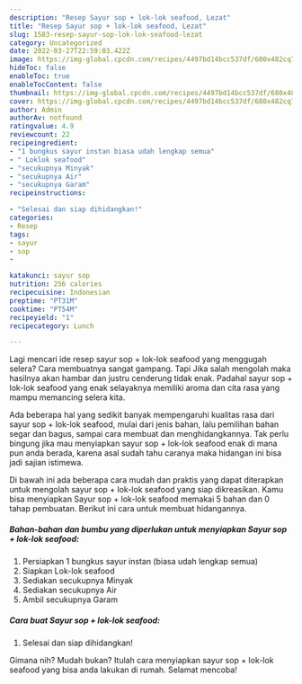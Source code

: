 ```yaml
---
description: "Resep Sayur sop + lok-lok seafood, Lezat"
title: "Resep Sayur sop + lok-lok seafood, Lezat"
slug: 1583-resep-sayur-sop-lok-lok-seafood-lezat
category: Uncategorized
date: 2022-03-27T22:59:03.422Z
image: https://img-global.cpcdn.com/recipes/4497bd14bcc537df/680x482cq70/sayur-sop-lok-lok-seafood-foto-resep-utama.jpg
hideToc: false
enableToc: true
enableTocContent: false
thumbnail: https://img-global.cpcdn.com/recipes/4497bd14bcc537df/680x482cq70/sayur-sop-lok-lok-seafood-foto-resep-utama.jpg
cover: https://img-global.cpcdn.com/recipes/4497bd14bcc537df/680x482cq70/sayur-sop-lok-lok-seafood-foto-resep-utama.jpg
author: Admin
authorAv: notfound
ratingvalue: 4.9
reviewcount: 22
recipeingredient:
- "1 bungkus sayur instan biasa udah lengkap semua"
- " Loklok seafood"
- "secukupnya Minyak"
- "secukupnya Air"
- "secukupnya Garam"
recipeinstructions:

- "Selesai dan siap dihidangkan!"
categories:
- Resep
tags:
- sayur
- sop
- 

katakunci: sayur sop  
nutrition: 256 calories
recipecuisine: Indonesian
preptime: "PT31M"
cooktime: "PT54M"
recipeyield: "1"
recipecategory: Lunch

---
```



Lagi mencari ide resep sayur sop + lok-lok seafood yang menggugah selera? Cara membuatnya sangat gampang. Tapi Jika salah mengolah maka hasilnya akan hambar dan justru cenderung tidak enak. Padahal sayur sop + lok-lok seafood yang enak selayaknya memiliki aroma dan cita rasa yang mampu memancing selera kita.


Ada beberapa hal yang sedikit banyak mempengaruhi kualitas rasa dari sayur sop + lok-lok seafood, mulai dari jenis bahan, lalu pemilihan bahan segar dan bagus, sampai cara membuat dan menghidangkannya. Tak perlu bingung jika mau menyiapkan sayur sop + lok-lok seafood enak di mana pun anda berada, karena asal sudah tahu caranya maka hidangan ini bisa jadi sajian istimewa.




Di bawah ini ada beberapa cara mudah dan praktis yang dapat diterapkan untuk mengolah sayur sop + lok-lok seafood yang siap dikreasikan. Kamu bisa menyiapkan Sayur sop + lok-lok seafood memakai 5 bahan dan 0 tahap pembuatan. Berikut ini cara untuk membuat hidangannya.

<!--inarticleads1-->

##### Bahan-bahan dan bumbu yang diperlukan untuk menyiapkan Sayur sop + lok-lok seafood:

1. Persiapkan 1 bungkus sayur instan (biasa udah lengkap semua)
1. Siapkan  Lok-lok seafood
1. Sediakan secukupnya Minyak
1. Sediakan secukupnya Air
1. Ambil secukupnya Garam




<!--inarticleads2-->

##### Cara buat Sayur sop + lok-lok seafood:


1. Selesai dan siap dihidangkan!



Gimana nih? Mudah bukan? Itulah cara menyiapkan sayur sop + lok-lok seafood yang bisa anda lakukan di rumah. Selamat mencoba!
